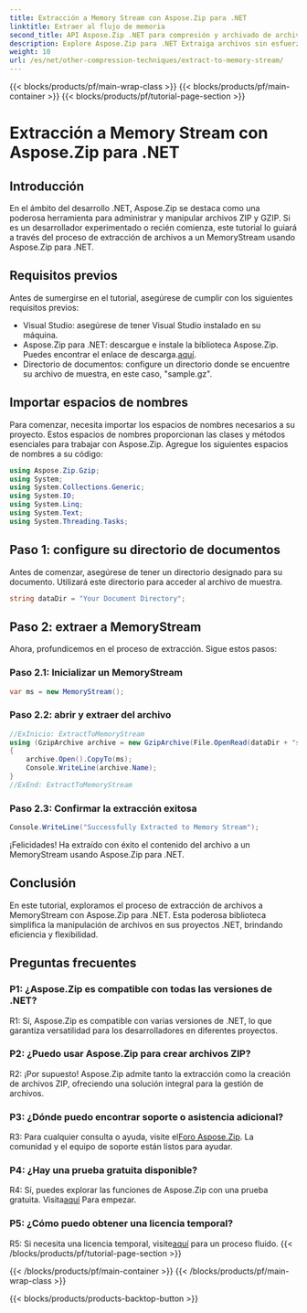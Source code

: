 ```yaml
---
title: Extracción a Memory Stream con Aspose.Zip para .NET
linktitle: Extraer al flujo de memoria
second_title: API Aspose.Zip .NET para compresión y archivado de archivos
description: Explore Aspose.Zip para .NET Extraiga archivos sin esfuerzo a un MemoryStream en esta guía paso a paso. Mejore su desarrollo .NET con facilidad.
weight: 10
url: /es/net/other-compression-techniques/extract-to-memory-stream/
---
```


{{< blocks/products/pf/main-wrap-class >}}
{{< blocks/products/pf/main-container >}}
{{< blocks/products/pf/tutorial-page-section >}}

# Extracción a Memory Stream con Aspose.Zip para .NET

## Introducción

En el ámbito del desarrollo .NET, Aspose.Zip se destaca como una poderosa herramienta para administrar y manipular archivos ZIP y GZIP. Si es un desarrollador experimentado o recién comienza, este tutorial lo guiará a través del proceso de extracción de archivos a un MemoryStream usando Aspose.Zip para .NET.

## Requisitos previos

Antes de sumergirse en el tutorial, asegúrese de cumplir con los siguientes requisitos previos:

- Visual Studio: asegúrese de tener Visual Studio instalado en su máquina.
-  Aspose.Zip para .NET: descargue e instale la biblioteca Aspose.Zip. Puedes encontrar el enlace de descarga.[aquí](https://releases.aspose.com/zip/net/).
- Directorio de documentos: configure un directorio donde se encuentre su archivo de muestra, en este caso, "sample.gz".

## Importar espacios de nombres

Para comenzar, necesita importar los espacios de nombres necesarios a su proyecto. Estos espacios de nombres proporcionan las clases y métodos esenciales para trabajar con Aspose.Zip. Agregue los siguientes espacios de nombres a su código:

```csharp
using Aspose.Zip.Gzip;
using System;
using System.Collections.Generic;
using System.IO;
using System.Linq;
using System.Text;
using System.Threading.Tasks;
```

## Paso 1: configure su directorio de documentos

Antes de comenzar, asegúrese de tener un directorio designado para su documento. Utilizará este directorio para acceder al archivo de muestra.

```csharp
string dataDir = "Your Document Directory";
```

## Paso 2: extraer a MemoryStream

Ahora, profundicemos en el proceso de extracción. Sigue estos pasos:

### Paso 2.1: Inicializar un MemoryStream

```csharp
var ms = new MemoryStream();
```

### Paso 2.2: abrir y extraer del archivo

```csharp
//ExInicio: ExtractToMemoryStream
using (GzipArchive archive = new GzipArchive(File.OpenRead(dataDir + "sample.gz")))
{
    archive.Open().CopyTo(ms);
    Console.WriteLine(archive.Name);
}
//ExEnd: ExtractToMemoryStream
```

### Paso 2.3: Confirmar la extracción exitosa

```csharp
Console.WriteLine("Successfully Extracted to Memory Stream");
```

¡Felicidades! Ha extraído con éxito el contenido del archivo a un MemoryStream usando Aspose.Zip para .NET.

## Conclusión

En este tutorial, exploramos el proceso de extracción de archivos a MemoryStream con Aspose.Zip para .NET. Esta poderosa biblioteca simplifica la manipulación de archivos en sus proyectos .NET, brindando eficiencia y flexibilidad.

## Preguntas frecuentes

### P1: ¿Aspose.Zip es compatible con todas las versiones de .NET?

R1: Sí, Aspose.Zip es compatible con varias versiones de .NET, lo que garantiza versatilidad para los desarrolladores en diferentes proyectos.

### P2: ¿Puedo usar Aspose.Zip para crear archivos ZIP?

R2: ¡Por supuesto! Aspose.Zip admite tanto la extracción como la creación de archivos ZIP, ofreciendo una solución integral para la gestión de archivos.

### P3: ¿Dónde puedo encontrar soporte o asistencia adicional?

 R3: Para cualquier consulta o ayuda, visite el[Foro Aspose.Zip](https://forum.aspose.com/c/zip/37). La comunidad y el equipo de soporte están listos para ayudar.

### P4: ¿Hay una prueba gratuita disponible?

 R4: Sí, puedes explorar las funciones de Aspose.Zip con una prueba gratuita. Visita[aquí](https://releases.aspose.com/) Para empezar.

### P5: ¿Cómo puedo obtener una licencia temporal?

 R5: Si necesita una licencia temporal, visite[aquí](https://purchase.aspose.com/temporary-license/) para un proceso fluido.
{{< /blocks/products/pf/tutorial-page-section >}}

{{< /blocks/products/pf/main-container >}}
{{< /blocks/products/pf/main-wrap-class >}}

{{< blocks/products/products-backtop-button >}}
